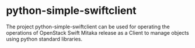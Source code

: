 # python-simple-swiftclient
The project python-simple-swiftclient can be used for operating the operations of OpenStack Swift Mitaka release as a Client to manage objects using python standard libraries.
